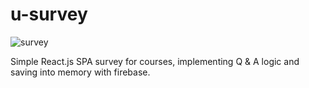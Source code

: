 # u-survey

![survey](https://user-images.githubusercontent.com/13827656/30430632-793c8916-9964-11e7-93db-f948bd6f6562.jpg)

Simple React.js SPA survey for courses, implementing Q & A logic and saving into memory with firebase.